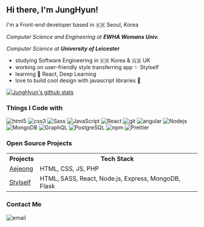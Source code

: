<!--
### Hi there 👋


**leahincom/leahincom** is a ✨ _special_ ✨ repository because its `README.md` (this file) appears on your GitHub profile.

Here are some ideas to get you started:

- 🔭 I’m currently working on ...
- 🌱 I’m currently learning ...
- 👯 I’m looking to collaborate on ...
- 🤔 I’m looking for help with ...
- 💬 Ask me about ...
- 📫 How to reach me: ...
- 😄 Pronouns: ...
- ⚡ Fun fact: ...
-->

## Hi there, I'm JungHyun!

I'm a Front-end developer based in 🇰🇷 Seoul, Korea

*Computer Science and Engineering at **EWHA Womans Univ.***

*Computer Science at **University of Leicester***

* studying Software Engineering in 🇰🇷 Korea & 🇬🇧 UK
* working on user-friendly style transferring app ✨ Stylself
* learning 💙 React, Deep Learning
* love to build cool design with javascript libraries 🚀

[![JungHyun's github stats](https://github-readme-stats.vercel.app/api?username=leahincom&show_icons=true&theme=tokyonight)](https://github.com/leahincom/github-readme-stats)

   
### Things I Code with

<p>
  <img alt="html5" src="https://img.shields.io/badge/-HTML5-E34F26?style=flat-square&logo=html5&logoColor=white" />
  <img alt="css3" src="https://img.shields.io/badge/-CSS3-1173B6?style=flat-square&logo=css3&logoColor=white" />
  <img alt="Sass" src="https://img.shields.io/badge/-Sass-CC6699?style=flat-square&logo=sass&logoColor=white" />
  <img alt="JavaScript" src="https://img.shields.io/badge/-JavaScript-F7B93E?style=flat-square&logo=javascript&logoColor=white" />
  <img alt="React" src="https://img.shields.io/badge/-React-45b8d8?style=flat-square&logo=react&logoColor=white" />
  <img alt="git" src="https://img.shields.io/badge/-Git-F05032?style=flat-square&logo=git&logoColor=white" />
  <img alt="angular" src="https://img.shields.io/badge/-Angular-DD0031?style=flat-square&logo=angular&logoColor=white" />
  <img alt="Nodejs" src="https://img.shields.io/badge/-Nodejs-43853d?style=flat-square&logo=Node.js&logoColor=white" />
  <img alt="MongoDB" src="https://img.shields.io/badge/-MongoDB-13aa52?style=flat-square&logo=mongodb&logoColor=white" />
  <img alt="GraphQL" src="https://img.shields.io/badge/-GraphQL-E10098?style=flat-square&logo=graphql&logoColor=white" />
  <img alt="PostgreSQL" src="https://img.shields.io/badge/-PostgreSQL-346791?style=flat-square&logo=PostgreSQL&logoColor=white" />
  <img alt="npm" src="https://img.shields.io/badge/-NPM-CB3837?style=flat-square&logo=npm&logoColor=white" />
  <img alt="Prettier" src="https://img.shields.io/badge/-Prettier-F7B93E?style=flat-square&logo=prettier&logoColor=white" />
</p>


   
### Open Source Projects

<table>
  <th>Projects</th>
  <th>Tech Stack</th>
  <tr>
  <td>
    <a href="https://github.com/leahincom/Aejeong">Aejeong</a>
    </td>
    <td>
      HTML, CSS, JS, PHP
    </td>
  </tr>
  <tr>
  <td>
    <a href="https://github.com/leahincom/Stylself">Stylself</a>
    </td>
    <td>
      HTML, SASS, React, Node.js, Express, MongoDB, Flask
    </td>
  </tr>
</table>


   
### Contact Me

<img alt="email" src="https://img.shields.io/badge/-gmail-EA4336?style=flat-square&logo=Gmail&logoColor=white" />


